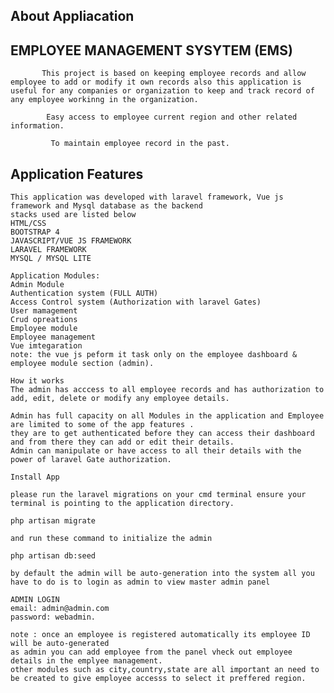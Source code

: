 

## About Appliacation 

## EMPLOYEE MANAGEMENT SYSYTEM (EMS)

           This project is based on keeping employee records and allow employee to add or modify it own records also this application is useful for any companies or organization to keep and track record of any employee workinng in the organization. 

            Easy access to employee current region and other related information.

             To maintain employee record in the past.

## Application Features
	This application was developed with laravel framework, Vue js framework and Mysql database as the backend
	stacks used are listed below
	HTML/CSS
	BOOTSTRAP 4
	JAVASCRIPT/VUE JS FRAMEWORK
	LARAVEL FRAMEWORK
	MYSQL / MYSQL LITE

	Application Modules:
	Admin Module 
	Authentication system (FULL AUTH)
	Access Control system (Authorization with laravel Gates)
	User mamagement
	Crud opreations
	Employee module
	Employee management
	Vue imtegaration 
	note: the vue js peform it task only on the employee dashboard & employee module section (admin).

	How it works 
	The admin has acccess to all employee records and has authorization to add, edit, delete or modify any employee details.

	Admin has full capacity on all Modules in the application and Employee are limited to some of the app features .
	they are to get authenticated before they can access their dashboard and from there they can add or edit their details.
	Admin can manipulate or have access to all their details with the power of laravel Gate authorization.

	Install App

	please run the laravel migrations on your cmd terminal ensure your terminal is pointing to the application directory.

	php artisan migrate

	and run these command to initialize the admin

	php artisan db:seed

	by default the admin will be auto-generation into the system all you have to do is to login as admin to view master admin panel

	ADMIN LOGIN 
	email: admin@admin.com
	password: webadmin.

	note : once an employee is registered automatically its employee ID will be auto-generated
	as admin you can add employee from the panel vheck out employee details in the emplyee management.
	other modules such as city,country,state are all important an need to be created to give employee accesss to select it preffered region.
